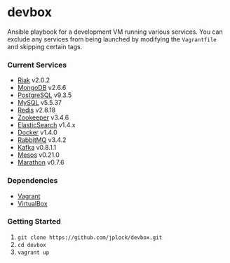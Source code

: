 devbox
======

Ansible playbook for a development VM running various services. You can exclude any services from being launched by modifying the `Vagrantfile` and skipping certain tags.

### Current Services

* [Riak](http://www.basho.com/riak) v2.0.2
* [MongoDB](http://www.mongodb.org) v2.6.6
* [PostgreSQL](http://www.postgresql.org) v9.3.5
* [MySQL](http://www.mysql.org) v5.5.37
* [Redis](http://www.redis.io) v2.8.18
* [Zookeeper](http://zookeeper.apache.org) v3.4.6
* [ElasticSearch](http://www.elasticsearch.org) v1.4.x
* [Docker](http://www.docker.com) v1.4.0
* [RabbitMQ](http://www.rabbitmq.com) v3.4.2
* [Kafka](http://kafka.apache.org) v0.8.1.1
* [Mesos](http://mesos.apache.org) v0.21.0
* [Marathon](https://mesosphere.github.io/marathon/) v0.7.6

### Dependencies

* [Vagrant](http://www.vagrantup.com)
* [VirtualBox](https://www.virtualbox.org)

### Getting Started

1. `git clone https://github.com/jplock/devbox.git`
2. `cd devbox`
3. `vagrant up`
